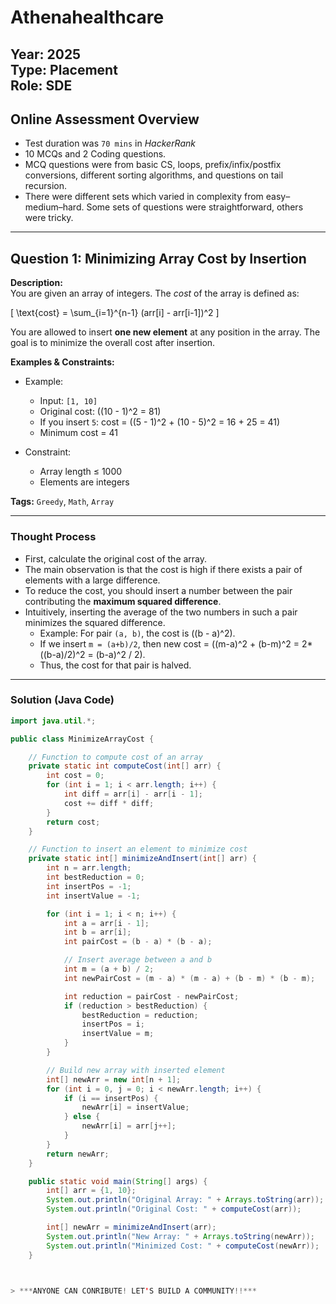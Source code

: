 # Athenahealthcare

**Year:** 2025  
**Type:** Placement  
**Role:** SDE  
---

## Online Assessment Overview  

- Test duration was `70 mins` in *HackerRank*  
- 10 MCQs and 2 Coding questions.  
- MCQ questions were from basic CS, loops, prefix/infix/postfix conversions, different sorting algorithms, and questions on tail recursion.  
- There were different sets which varied in complexity from easy–medium–hard. Some sets of questions were straightforward, others were tricky.  

---

## Question 1: **Minimizing Array Cost by Insertion**  

**Description:**  
You are given an array of integers. The *cost* of the array is defined as:  

\[
\text{cost} = \sum_{i=1}^{n-1} (arr[i] - arr[i-1])^2
\]

You are allowed to insert **one new element** at any position in the array. The goal is to minimize the overall cost after insertion.  

**Examples & Constraints:**  
- Example:  
  - Input: `[1, 10]`  
  - Original cost: \((10 - 1)^2 = 81\)  
  - If you insert `5`: cost = \((5 - 1)^2 + (10 - 5)^2 = 16 + 25 = 41\)  
  - Minimum cost = 41  

- Constraint:  
  - Array length ≤ 1000  
  - Elements are integers  

**Tags:**  `Greedy`, `Math`, `Array`  

---

### Thought Process  
- First, calculate the original cost of the array.  
- The main observation is that the cost is high if there exists a pair of elements with a large difference.  
- To reduce the cost, you should insert a number between the pair contributing the **maximum squared difference**.  
- Intuitively, inserting the average of the two numbers in such a pair minimizes the squared difference.  
  - Example: For pair `(a, b)`, the cost is \((b - a)^2\).  
  - If we insert `m = (a+b)/2`, then new cost = \((m-a)^2 + (b-m)^2 = 2*((b-a)/2)^2 = (b-a)^2 / 2\).  
  - Thus, the cost for that pair is halved.  

---

### Solution (Java Code)  

```java
import java.util.*;

public class MinimizeArrayCost {

    // Function to compute cost of an array
    private static int computeCost(int[] arr) {
        int cost = 0;
        for (int i = 1; i < arr.length; i++) {
            int diff = arr[i] - arr[i - 1];
            cost += diff * diff;
        }
        return cost;
    }

    // Function to insert an element to minimize cost
    private static int[] minimizeAndInsert(int[] arr) {
        int n = arr.length;
        int bestReduction = 0;
        int insertPos = -1;
        int insertValue = -1;

        for (int i = 1; i < n; i++) {
            int a = arr[i - 1];
            int b = arr[i];
            int pairCost = (b - a) * (b - a);

            // Insert average between a and b
            int m = (a + b) / 2;
            int newPairCost = (m - a) * (m - a) + (b - m) * (b - m);

            int reduction = pairCost - newPairCost;
            if (reduction > bestReduction) {
                bestReduction = reduction;
                insertPos = i;
                insertValue = m;
            }
        }

        // Build new array with inserted element
        int[] newArr = new int[n + 1];
        for (int i = 0, j = 0; i < newArr.length; i++) {
            if (i == insertPos) {
                newArr[i] = insertValue;
            } else {
                newArr[i] = arr[j++];
            }
        }
        return newArr;
    }

    public static void main(String[] args) {
        int[] arr = {1, 10};
        System.out.println("Original Array: " + Arrays.toString(arr));
        System.out.println("Original Cost: " + computeCost(arr));

        int[] newArr = minimizeAndInsert(arr);
        System.out.println("New Array: " + Arrays.toString(newArr));
        System.out.println("Minimized Cost: " + computeCost(newArr));
    }



> ***ANYONE CAN CONRIBUTE! LET'S BUILD A COMMUNITY!!***
